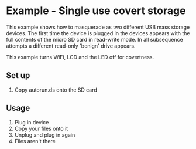 # Example - Single use covert storage

This example shows how to masquerade as two different USB mass storage devices. The first time the device is plugged in the devices appears with the full contents of the micro SD card in read-write mode. In all subsequence attempts a different read-only 'benign' drive appears.

This example turns WiFi, LCD and the LED off for covertness.

## Set up
1. Copy autorun.ds onto the SD card

## Usage
1. Plug in device
2. Copy your files onto it
3. Unplug and plug in again
4. Files aren't there